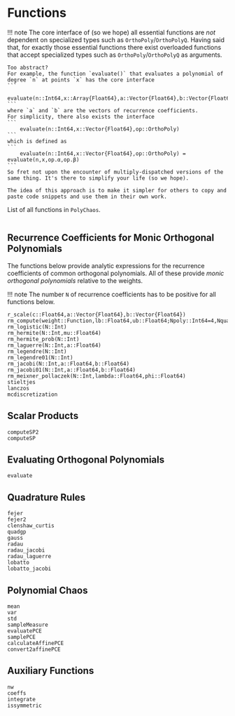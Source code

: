 # Functions

!!! note
    The core interface of (so we hope) all essential functions are *not* dependent on specialized types such as `OrthoPoly`/`OrthoPolyQ`.
    Having said that, for exactly those essential functions there exist overloaded functions that accept specialized types such as `OrthoPoly`/`OrthoPolyQ` as arguments.

    Too abstract?
    For example, the function `evaluate()` that evaluates a polynomial of degree `n` at points `x` has the core interface
    ```
        evaluate(n::Int64,x::Array{Float64},a::Vector{Float64},b::Vector{Float64})
    ```
    where `a` and `b` are the vectors of recurrence coefficients.
    For simplicity, there also exists the interface
    ```
        evaluate(n::Int64,x::Vector{Float64},op::OrthoPoly)
    ```
    which is defined as
    ```
        evaluate(n::Int64,x::Vector{Float64},op::OrthoPoly) = evaluate(n,x,op.α,op.β)
    ```
    So fret not upon the encounter of multiply-dispatched versions of the same thing. It's there to simplify your life (so we hope).

    The idea of this approach is to make it simpler for others to copy and paste code snippets and use them in their own work.

List of all functions in `PolyChaos`.

```@index
```

## Recurrence Coefficients for Monic Orthogonal Polynomials
The functions below provide analytic expressions for the recurrence coefficients of common orthogonal polynomials.
All of these provide *monic orthogonal polynomials* relative to the weights.

!!! note
    The number `N` of recurrence coefficients has to be positive for all functions below.

```@docs
r_scale(c::Float64,a::Vector{Float64},b::Vector{Float64})
rm_compute(weight::Function,lb::Float64,ub::Float64;Npoly::Int64=4,Nquad::Int64=10,quadrature::Function=clenshaw_curtis)
rm_logistic(N::Int)
rm_hermite(N::Int,mu::Float64)
rm_hermite_prob(N::Int)
rm_laguerre(N::Int,a::Float64)
rm_legendre(N::Int)
rm_legendre01(N::Int)
rm_jacobi(N::Int,a::Float64,b::Float64)
rm_jacobi01(N::Int,a::Float64,b::Float64)
rm_meixner_pollaczek(N::Int,lambda::Float64,phi::Float64)
stieltjes
lanczos
mcdiscretization
```

## Scalar Products
```@docs
computeSP2
computeSP
```

## Evaluating Orthogonal Polynomials
```@docs
evaluate
```

## Quadrature Rules
```@docs
fejer
fejer2
clenshaw_curtis
quadgp
gauss
radau
radau_jacobi
radau_laguerre
lobatto
lobatto_jacobi
```

## Polynomial Chaos
```@docs
mean
var
std
sampleMeasure
evaluatePCE
samplePCE
calculateAffinePCE
convert2affinePCE
```

## Auxiliary Functions
```@docs
nw
coeffs
integrate
issymmetric
```
